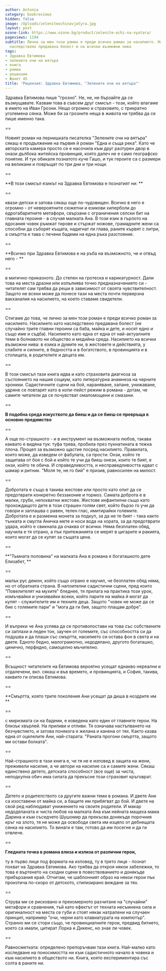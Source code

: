 ```yaml
---
author: Antonia
category: bookreviews
hidden: false
image: /Uploads/zeleniteochinavjatyra.jpg
layout: post
ozone-link: https://www.ozone.bg/product/zelenite-ochi-na-vyatara/
pageviews: 1194
subtitle: Лично за мен този роман е преди всичко роман за насилието. Насилието като
  наследствено предавана болест и на всички възможни нива
tags:
- Здравка Евтимова
- зелените очи на вятъра
- книга
- роман
- рецензии
- Жанет 45
title: 'Рецензия: Здравка Евтимова, "Зелените очи на вятъра"'
---
```


Здравка Евтимова пише "грозно". Не, не, не бързайте да се възмущавате. Казвам това в съвсем друг смисъл - този, който влагаме в името на Иван Грозни. Нещо огромно и страховито, с трикратно уголемена сянка. Може би за грозните неща в живота ни трябва да се пише именно така.

\==

Новият роман на пернишката писателка "Зелените очи на вятъра" сякаш е продължение на първия й роман "Една и съща река". Като че авторската камера просто се е насочила към друг разтурен двор в онази дълбока житейска провинция, която далеч не е само географско понятие. И тук обикаля познатото куче Гашо, и тук героите са с размери на великани и повръщат по три дни и три нощи.

\==

**В този смисъл езикът на Здравка Евтимова е познатият ни: **

\==

квази-детски и затова сякаш още по-чудовищен. Всичко в него е огромно - от невероятните сюжетни и езикови хиперболи до едрогабаритните метафори, свързани с ограничения селски бит на главната героиня - в случая малката Ана. В този език в гърлото на ядосания човек ръмжат тирове и стържат ножове, грамадните жени са способни да съборят къщата, надигнат ли глава, раните кървят с литри, а смъртта е тава с печени бадеми на една ръка разстояние.

\==

**Всичко при Здравка Евтимова е на ръба на възможното, че и отвъд него - **

\==

в митично-приказното. До степен на гротеска и карикатурност. Дали това на места дразни или изпълнява точно предназначението си - читателят сам трябва да реши в зависимост от своята чувствителност. Защото не всеки може да понесе тази на места почти перверзна вакханалия на насилието, на което ставаме свидетели.

\==

Стигаме до това, че лично за мен този роман е преди всичко роман за насилието. Насилието като наследствено предавана болест (не случайно трите главни героини са баба, майка и дете, и носят едно и също име и съдба). Насилието като една от една от най-актуалните теми в болнавото ни общество и медийна среда. Насилието на всички възможни нива: в езика и думите ни, в жестовете и действията, у слабите и силните, в бедността и в богатството, в провинцията и в столицата, в родителите и децата им. 

\==

В този смисъл тази книга идва и като страховита диагноза за състоянието на нашия социум, като литературна анамнеза на черните хроники. Садистичните сцени на бой, нараняване, хапане, унижаване, удряне се повтарят като в копи-пейст режим в романа - дотам, че самите читатели да се почувстват омаломощени и смазани.

\==

**В подобна среда изкуството да биеш и да се биеш се превръща в основно предимство**

\==

А още по-страшното - и в инструмент на възможната любов, такава каквато е видяна тук: туфа трева, пробила през пукнатината в тежка плоча. Процеп за възможно щастие посред насилието. Правилата, които може, да изведем от фабулата, са прости: Онзи, който те защитава от боя с бой и който те учи да биеш онези, които те бият, е онзи, който те обича. И справедливостта, и несправедливостта идват с шамар и ритник. "Моля те, не го бий" е призив, равносилен на милост. 

\==

Добротата е също в такива жестове или просто като опит да се предотврати конкретно беззаконие и тормоз. Самата доброта е в малки, груби, непохватни жестове. Жестове инфантилни също като прохождащото дете в този страшен голям свят, който бързо го учи да говори и заплашва с равен, телен глас, имитирайки големите. Добротата е и разменна монета за подкуп, за да не те бият - така както тънката и смугла Аничка мете и носи вода на хората, за да предотврати удара, който е свикнала да очаква от всички. Няма безплатен обяд, научила е тя отрано, а пък притежанията се мерят в цигарите и ракията, които могат да се купят за същата цена.

\==

**"Тъмната половина" на малката Ана в романа е богаташкото дете Елизабет, **

\==

малък рус демон, който също отрано е научил, че безплатен обяд няма, но от обратната страна. В напоителни садистични сцени, пред които "Повелителят на мухите" бледнее, тя прилага на практика този урок, измъчвайки и унизявайки всеки, който парите на майка й могат да купят - служителите им и техните деца. Защото "човек не може да се бие с големите пари" и "мога да ги бия, защото плащам добре". 

\==

И въпреки че Ана успява да се противопостави на това със собствените си заплахи и леден тон, заучен от големите, със способността си да подушва и да плаши със смъртта, насилието си остава фон в света и на двете. Едното бедно, малограмотно, недодялано, другото богаташко, цинично, перфидно, самоцелно мъчително.

\==

Всъщност читателите на Евтимова вероятно усещат еднакво нереални и отдалечени, вкл. сякаш и във времето, и провинцията, и София, такива, каквито ги описва Евтимова.

\==

**Смъртта, която трите поколения Ани усещат да диша в ноздрите им **

\==

с миризмата си на бадеми, е изведена като един от главните герои. На близък хвърлей. На приливи и отливи. Тя означава настъпването на безчувстието, и затова понякога е желана и канена от тях. Както казва една от оцелелите Ани, най-старата: "Раната прогони смъртта, защото ми остави болката".

\==

Най-страшното в тази книга е, че тя не е изповед в защита на жени, преживели насилие, а че автори на насилие са и самите жени. Сякаш единствено детето, детската способност (все още) за чиста, неподкупна обич има силата да прекъсне този страховит кръговрат. 

\==

Детето и родителството са другите важни теми в романа. И двете Ани са изоставени от майка си, а бащите им прибягват до бой. И двете на свой ред наблюдават унижението на своите родители. И макар недодяланата и чиста любов на малката Ана към нейната мащеха мама Дарина и към съседчето Шушомир да прекъсва донякъде порочния кръг на злото, тя не може да освободи света им изцяло от дебнещата сянка на насилието. То винаги е там, готово да им посегне и да ги отвлече.

\==

**Гледната точка в романа влиза и излиза от различни герои,** 

ту в първо лице под формата на изповед, ту в трето лице - познат похват на Здравка Евтимова. Ако трябва да откроя някои забележки, то това е въртенето на сходни сцени в повествованието и донякъде прибързания край. Отчитам, че шаблонният образ на някои герои пък произтича по-скоро от детското, стилизирано виждане за тях. 

\==

Струва ми се рисковано и прекомерното разчитане на "случайни" метафори и сравнения, тъй като ефектът от тяхната несъмнена сила и оригиналност на места се губи и стоят някак натрапени на случаен принцип, например "очи, черни като клавиатурата на компютър". Странно ми се стори също, че провинциалните герои, предвид битието, което са имали, цитират Лорка и Дикенс, но знае ли човек.

\==

Равносметката: определено препоръчвам тази книга. Най-малко като изследване на поносимостта ни към садистичното начало в човека и към насилието в обществото ни. Книга, която експериментира със солта в раните ни.